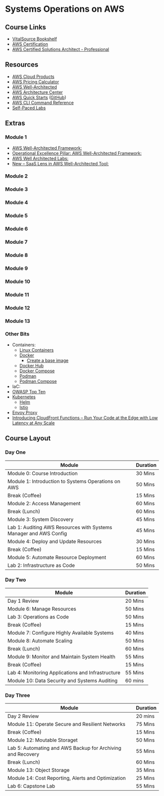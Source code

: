 # Systems Operations on AWS

## Course Links

* [VitalSource Bookshelf](https://online.vitalsource.com)
* [AWS Certification](https://aws.amazon.com/certification/)
* [AWS Certified Solutions Architect - Professional](https://aws.amazon.com/certification/certified-solutions-architect-professional/)

## Resources

* [AWS Cloud Products](https://aws.amazon.com/products/)
* [AWS Pricing Calculator](https://calculator.aws/#/)
* [AWS Well-Architected](https://aws.amazon.com/architecture/well-architected/)
* [AWS Architecture Center](https://aws.amazon.com/architecture/)
* [AWS Quick Starts](https://aws.amazon.com/quickstart/) ([GitHub](https://github.com/aws-quickstart/))
* [AWS CLI Command Reference](https://docs.aws.amazon.com/cli/latest/index.html)
* [Self-Paced Labs](https://aws.amazon.com/training/self-paced-labs/)

## Extras

### Module 1
* [AWS Well-Architected Framework:](https://d1.awsstatic.com/whitepapers/architecture/AWS_Well-Architected_Framework.pdf)
* [Operational Excellence Pillar: AWS Well-Architected Framework:](https://d1.awsstatic.com/whitepapers/architecture/AWS-Operational-Excellence-Pillar.pdf)
* [AWS Well Architected Labs:](https://www.wellarchitectedlabs.com/)
* [New – SaaS Lens in AWS Well-Architected Tool:](https://aws.amazon.com/blogs/aws/new-saas-lens-in-aws-well-architected-tool/)

### Module 2

### Module 3

### Module 4

### Module 5

### Module 6

### Module 7

### Module 8

### Module 9

### Module 10

### Module 11

### Module 12

### Module 13

### Other Bits

* Containers:
  * [Linux Containers](https://linuxcontainers.org/)
  * [Docker](https://www.docker.com/)
    * [Create a base image](https://docs.docker.com/develop/develop-images/baseimages/)
  * [Docker Hub](https://hub.docker.com/)
  * [Docker Compose](https://docs.docker.com/compose/)
  * [Podman](https://podman.io/)
  * [Podman Compose](https://github.com/containers/podman-compose)
* IaC:
* [OWASP Top Ten](https://owasp.org/www-project-top-ten/)
* [Kubernetes](https://kubernetes.io/)
  * [Helm](https://helm.sh/)
  * [Istio](https://istio.io/)
* [Envoy Proxy](https://www.envoyproxy.io/)
* [Introducing CloudFront Functions – Run Your Code at the Edge with Low Latency at Any Scale](https://aws.amazon.com/blogs/aws/introducing-cloudfront-functions-run-your-code-at-the-edge-with-low-latency-at-any-scale/)

## Course Layout

### Day One

|Module|Duration|
|-|-|
|Module 0: Course Introduction|30 Mins|
|Module 1: Introduction to Systems Operations on AWS|50 Mins|
|Break (Coffee)|15 Mins|
|Module 2: Access Management|60 Mins|
|Break (Lunch)|60 Mins|
|Module 3: System Discovery|45 Mins|
|Lab 1: Auditing AWS Resources with Systems Manager and AWS Config|45 Mins|
|Module 4: Deploy and Update Resources|30 Mins|
|Break (Coffee)|15 Mins|
|Module 5: Automate Resource Deployment|60 Mins|
|Lab 2: Infrastructure as Code|50 Mins|

### Day Two

|Module|Duration|
|-|-|
|Day 1 Review|20 Mins|
|Module 6: Manage Resources|50 Mins|
|Lab 3: Operations as Code|50 Mins|
|Break (Coffee)|15 Mins|
|Module 7: Configure Highly Available Systems|40 Mins|
|Module 8: Automate Scaling|50 Mins|
|Break (Lunch)|60 Mins|
|Module 9: Monitor and Maintain System Health|55 Mins|
|Break (Coffee)|15 Mins|
|Lab 4: Monitoring Applications and Infrastructure|55 Mins|
|Module 10: Data Security and Systems Auditing|60 mins|

### Day Three

|Module|Duration|
|-|-|
|Day 2 Review|20 mins|
|Module 11: Operate Secure and Resilient Networks|75 Mins|
|Break (Coffee)|15 Mins|
|Module 12: Moutable Storaget|50 Mins|
|Lab 5: Automating and AWS Backup for Archiving and Recovery|55 Mins|
|Break (Lunch)|60 Mins|
|Module 13: Object Storage|35 Mins|
|Module 14: Cost Reporting, Alerts and Optimization|25 Mins|
|Lab 6: Capstone Lab|55 Mins|
